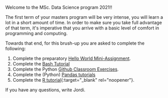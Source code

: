 Welcome to the MSc. Data Science program 2021!!

The first term of your masters program will be very intense, you will learn a lot in a short amount of time. In order to make sure you take full advantage of that term, it's imperative that you arrive with a basic level of comfort in programming and computing.

Towards that end, for this brush-up you are asked to complete the following:

1. Complete the preparatory [Hello World Mini-Assignment](./helloworld).
2. Complete the [Bash Tutorial](./bash) 
3. Complete the Python [Github Classroom Exercises](./classroom).
4. Complete the (Python) [Pandas tutorials](./pandas)
5. Complete the [R tutorial](https://classroom.github.com/a/m_DZrIyQ){:target="_blank" rel="noopener"}.


If you have any questions, write Jordi.
